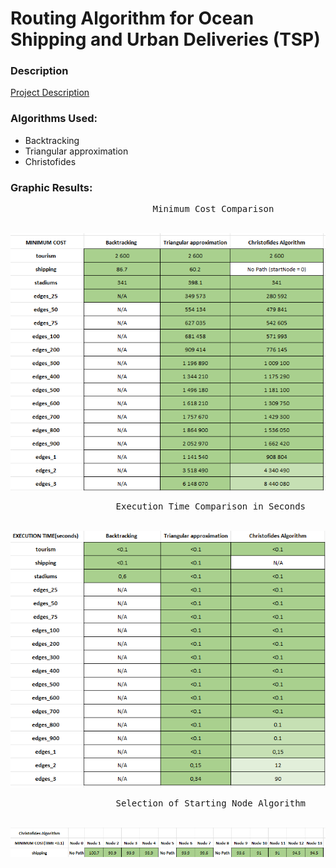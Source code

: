 # Routing Algorithm for Ocean Shipping and Urban Deliveries (TSP)

### Description 

[Project Description](Project2Description.pdf)

### Algorithms Used:

* Backtracking
* Triangular approximation
* Christofides

### Graphic Results:

<pre>                           Minimum Cost Comparison      </pre>
&nbsp;
![img.png](images/img.png)
<pre>                    Execution Time Comparison in Seconds </pre>
&nbsp;
![img_1.png](images/img_1.png)

<pre>                    Selection of Starting Node Algorithm   </pre>
&nbsp;
![img_2.png](images/img_2.png)



